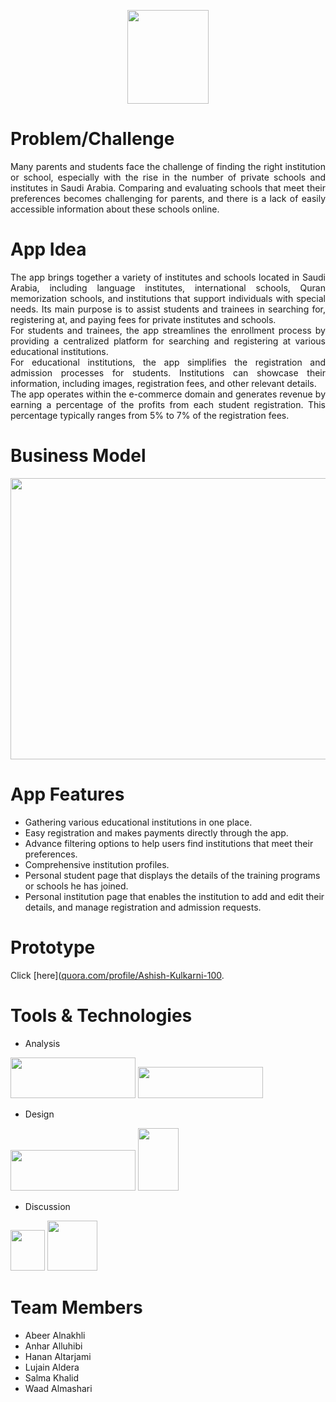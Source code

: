 <p align="center"><img src="https://user-images.githubusercontent.com/85819577/191264787-dcaa4d25-6cf2-483e-a2b1-d00d07de3b68.png" width="130" height="150"/></p>

# Problem/Challenge
<p align="justify">
Many parents and students face the challenge of finding the right institution or school, especially with the rise in the number of private schools and institutes in Saudi Arabia. Comparing and evaluating schools that meet their preferences becomes challenging for parents, and there is a lack of easily accessible information about these schools online.
</p>

# App Idea
<p align="justify">
The app brings together a variety of institutes and schools located in Saudi Arabia, including language institutes, international schools, Quran memorization schools, and institutions that support individuals with special needs. Its main purpose is to assist students and trainees in searching for, registering at, and paying fees for private institutes and schools.
</br>
For students and trainees, the app streamlines the enrollment process by providing a centralized platform for searching and registering at various educational institutions.
</br>
For educational institutions, the app simplifies the registration and admission processes for students. Institutions can showcase their information, including images, registration fees, and other relevant details.
</br>
The app operates within the e-commerce domain and generates revenue by earning a percentage of the profits from each student registration. This percentage typically ranges from 5% to 7% of the registration fees.
</p>

# Business Model
<p align="center"><img src="https://user-images.githubusercontent.com/85819577/191285296-d17f97fa-74e6-4613-bcaf-82c7998f5c34.png" width="800" height="450"/></p>

# App Features
- Gathering various educational institutions in one place.
- Easy registration and makes payments directly through the app.
- Advance filtering options to help users find institutions that meet their preferences.
- Comprehensive institution profiles.
- Personal student page that displays the details of the training programs or schools he has joined.
- Personal institution page that enables the institution to add and edit their details, and manage registration and admission requests.


# Prototype
Click [here]([quora.com/profile/Ashish-Kulkarni-100](https://www.figma.com/proto/iKTfgu41QPLF9cuTwiWGTj/%D8%AA%D8%B7%D8%A8%D9%8A%D9%82-%D8%B9%D9%84%D9%85%D9%87%D9%85?type=design&node-id=836-2328&scaling=scale-down&page-id=0%3A1&starting-point-node-id=836%3A2328&show-proto-sidebar=1
).

# Tools & Technologies

- Analysis
<img src="https://user-images.githubusercontent.com/85819577/191288712-1000e508-a83e-4153-a5bd-33595bed4c16.jpg" width="200" height="65"/>
<img src="https://user-images.githubusercontent.com/85819577/191288719-6e9b1c30-1ac7-4c93-b240-d73ebabe08f8.png" width="200" height="50"/>

- Design
<img src="https://user-images.githubusercontent.com/85819577/191289314-2e65e890-4fbd-43e7-9279-484530b5c9d0.png" width="200" height="65"/>
<img src="https://user-images.githubusercontent.com/85819577/191289321-41765aee-be2e-45a8-9bf4-48c1d4e278d1.png" width="65" height="100"/>

- Discussion
<img src="https://user-images.githubusercontent.com/85819577/191289764-1a29eb33-d5bc-41fd-a35f-a7917ad97226.png" width="55" height="65"/>
<img src="https://user-images.githubusercontent.com/85819577/191289789-4d0580f6-6cdd-4d6c-bf23-6923579767d5.png" width="80" height="80"/>


# Team Members
- Abeer Alnakhli
- Anhar Alluhibi
- Hanan Altarjami
- Lujain Aldera
- Salma Khalid
- Waad Almashari
